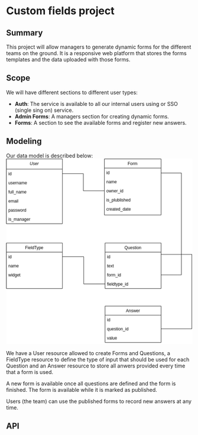 # Custom fields project

## Summary
This project will allow managers to generate dynamic forms for the different teams on the ground. It is a responsive web platform that stores the forms templates and the data uploaded with those forms.

## Scope
We will have different sections to different user types:

* **Auth**: The service is available to all our internal users using or SSO (single sing on) service.
* **Admin Forms**: A managers section for creating dynamic forms.
* **Forms**: A section to see the available forms and register new answers.

## Modeling
Our data model is described below:
![Database model](imgs/db.png)

We have a User resource allowed to create Forms and Questions, a FieldType resource to define the type of input that should be used for each Question and an Answer resource to store all anwers provided every time that a form is used.

A new form is available once all questions are defined and the form is finished. The form is available while it is marked as published.

Users (the team) can use the published forms to record new answers at any time.

## API
